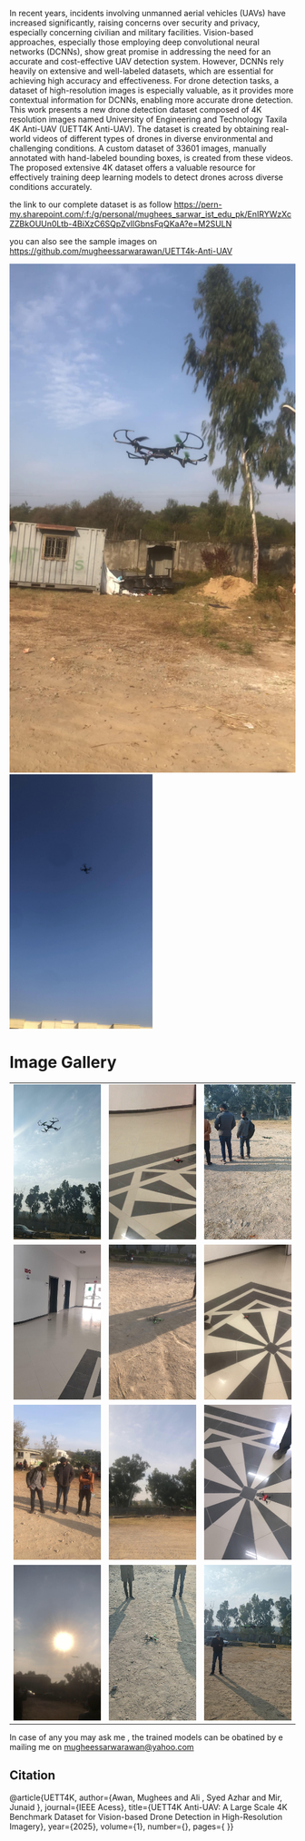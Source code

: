 In recent years, incidents involving unmanned aerial vehicles (UAVs) have increased significantly, raising concerns over security and privacy, especially concerning civilian and military facilities. Vision-based approaches, especially those employing deep convolutional neural networks (DCNNs), show great promise in addressing the need for an accurate and cost-effective UAV detection system. However, DCNNs rely heavily on extensive and well-labeled datasets, which are essential for achieving high accuracy and effectiveness. For drone detection tasks, a dataset of high-resolution images is especially valuable, as it provides more contextual information for DCNNs, enabling more accurate drone detection. This work presents a new drone detection dataset composed of 4K resolution images named University of Engineering and Technology Taxila 4K Anti-UAV (UETT4K Anti-UAV). The dataset is created by obtaining real-world videos of different types of drones in diverse environmental and challenging conditions. A custom dataset of 33601 images, manually annotated with hand-labeled bounding boxes, is created from these videos. The proposed extensive 4K dataset offers a valuable resource for effectively training deep learning models to detect drones across diverse conditions accurately.



the link to our complete dataset is as follow 
https://pern-my.sharepoint.com/:f:/g/personal/mughees_sarwar_ist_edu_pk/EnIRYWzXcZZBkOUUn0Ltb-4BiXzC6SQpZvIlGbnsFqQKaA?e=M2SULN

you can also see the sample images on 
https://github.com/mugheessarwarawan/UETT4k-Anti-UAV


![Screenshot of Drone](https://github.com/mugheessarwarawan/UETT4k-Anti-UAV/blob/main/drone%20(15).jpg)
<img src="https://github.com/mugheessarwarawan/UETT4K-Anti-UAV/blob/main/drone%20(23115).jpg" alt="Drone in outdoor" width="50%">


# Image Gallery
<table>
  <tr>
    <td><img src="https://github.com/mugheessarwarawan/UETT4k-Anti-UAV/blob/main/drone%20(8555).jpg" alt="Image 1" width="100%"></td>
    <td><img src="https://github.com/mugheessarwarawan/UETT4k-Anti-UAV/blob/main/drone%20(8567).jpg" alt="Image 2" width="100%"></td>
    <td><img src="https://github.com/mugheessarwarawan/UETT4k-Anti-UAV/blob/main/drone%20(50).jpg" alt="Image 3" width="100%"></td>
  </tr>
  <tr>
    <td><img src="https://github.com/mugheessarwarawan/UETT4k-Anti-UAV/blob/main/drone%20(5).jpg" alt="Image 4" width="100%"></td>
    <td><img src="https://github.com/mugheessarwarawan/UETT4k-Anti-UAV/blob/main/drone%20(48).jpg" alt="Image 5" width="100%"></td>
    <td><img src="https://github.com/mugheessarwarawan/UETT4k-Anti-UAV/blob/main/drone%20(47).jpg" alt="Image 6" width="100%"></td>
  </tr>
  <tr>
    <td><img src="https://github.com/mugheessarwarawan/UETT4k-Anti-UAV/blob/main/drone%20(46).jpg" alt="Image 7" width="100%"></td>
    <td><img src="https://github.com/mugheessarwarawan/UETT4k-Anti-UAV/blob/main/drone%20(45).jpg" alt="Image 8" width="100%"></td>
    <td><img src="https://github.com/mugheessarwarawan/UETT4k-Anti-UAV/blob/main/drone%20(4).jpg" alt="Image 9" width="100%"></td>
  </tr>
  <tr>
    <td><img src="https://github.com/mugheessarwarawan/UETT4k-Anti-UAV/blob/main/drone%20(33).jpg" alt="Image 10" width="100%"></td>
    <td><img src="https://github.com/mugheessarwarawan/UETT4k-Anti-UAV/blob/main/drone%20(32).jpg" alt="Image 11" width="100%"></td>
    <td><img src="https://github.com/mugheessarwarawan/UETT4k-Anti-UAV/blob/main/drone%20(31).jpg" alt="Image 12" width="100%"></td>
  </tr>
</table>


In case of any you may ask me , the trained models can be obatined by e mailing me on mugheessarwarawan@yahoo.com

## Citation

@article{UETT4K,
  author={Awan, Mughees and Ali , Syed Azhar and Mir, Junaid },
  journal={IEEE Acess}, 
  title={UETT4K Anti-UAV: A Large Scale 4K Benchmark Dataset for Vision-based Drone Detection in High-Resolution Imagery}, 
  year={2025},
  volume={1},
  number={},
  pages={ }}
